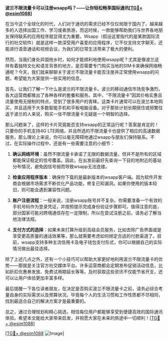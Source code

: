 **波兰不限流量卡可以注册wsapp吗？——让你轻松畅享国际通讯[[TG💪+ @esim1088](https://t.me/s/esim1088)]**

在当今这个全球化的时代，人们对于通讯的需求已经不仅仅局限于国内了。越来越多的人选择出国工作、学习或者旅游，而这时候，一款能够帮助我们与世界各地朋友保持联系的应用程序就显得尤为重要。Wsapp（假设这里指代的是某款国际流行的社交软件）就是这样一款深受用户喜爱的应用程序，它不仅支持文字聊天，还能进行语音通话和视频会议，为我们的日常生活带来了极大的便利。

然而，当我们身处异国他乡时，如何才能顺利地使用wsapp呢？尤其是像波兰这样有着独特文化和语言背景的地方，是否需要专门购买当地的SIM卡来确保网络畅通呢？今天，我们就来聊聊关于波兰不限流量卡能否注册并正常使用wsapp的问题，希望能为大家提供一些实用的信息。

首先，让我们了解一下什么是波兰的不限流量卡。波兰的移动通信市场竞争激烈，各大运营商都推出了各种各样的套餐和服务。其中，“不限流量卡”因其价格实惠且流量使用无限制的特点，受到了很多用户的青睐。这类卡片通常可以在波兰本地购买，并且适用于大多数智能手机和平板电脑设备。对于那些计划长期居住或频繁往返于波兰的人来说，购买一张不限流量卡无疑是一个明智的选择。

那么问题来了，这样的卡片究竟能否支持wsapp的正常运行呢？答案是肯定的！只要你的手机支持4G LTE网络，并且所选的不限流量卡也提供了相应的高速数据服务，那么理论上来说，你可以毫无障碍地通过wsapp与朋友们保持联系。不过，在实际操作过程中，还是有一些需要注意的小细节：

1. **确认网络环境**：虽然不限流量卡承诺了无限的数据流量，但并不是所有的区域都能保证稳定的信号覆盖。因此，在出发前最好先查询一下目的地附近的基站分布情况，避免因信号弱而导致wsapp无法连接。

2. **检查应用程序版本**：确保你下载的是最新版本的wsapp客户端。因为软件开发商会根据市场需求不断优化产品功能，修复已知漏洞。如果你使用的版本较旧，则可能会遇到兼容性问题。

3. **账户注册流程**：一般来说，注册wsapp账号并不复杂。你需要准备一个有效的手机号码作为登录凭证，并按照提示完成身份验证步骤即可。值得注意的是，部分国家可能对跨境通信存在一定限制，所以在尝试注册之前，请务必了解当地法律法规。

4. **支付方式的选择**：如果未来打算升级到高级会员服务，比如去除广告界面或是享受更高质量的通话效果等，那么就需要考虑如何绑定合适的付款渠道了。目前，wsapp支持多种主流信用卡及电子钱包支付形式，你可以根据自己的实际情况做出最佳选择。

除了上述几点之外，还有一个小技巧可以帮助大家更好地利用波兰不限流量卡的优势——那就是关注官方社交媒体平台。许多运营商都会定期发布促销活动信息，比如折扣优惠券发放、免费试用期延长等等。及时获取这些资讯不仅能节省开支，还可以让用户体验更加丰富多样。

最后提醒一下各位读者朋友，在决定是否购买波兰不限流量卡之前，请务必综合考量自身的实际需求以及预算状况。毕竟每个人的生活习惯和工作性质都不尽相同，找到最适合自己的解决方案才是最重要的。

总之，通过合理规划和精心挑选，相信每位用户都能够享受到便捷高效的国际通讯体验。希望本文能给大家带来启发，并祝愿大家在未来的旅途中一切顺利！[[TG💪+ @esim1088](https://t.me/s/esim1088)]

[[TG💪+ @esim1088](https://t.me/s/esim1088) ![Image](https://i.postimg.cc/4NQfJmqS/Snipaste-2025-05-13-00-14-12.png)]
